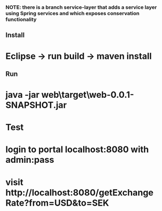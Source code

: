 ### NOTE: there is a branch service-layer that adds a service layer using Spring services and which exposes conservation functionality

## Install
# Eclipse -> run build -> maven install 

## Run
# java -jar web\target\web-0.0.1-SNAPSHOT.jar

# Test
# login to portal localhost:8080 with admin:pass
# visit http://localhost:8080/getExchangeRate?from=USD&to=SEK
